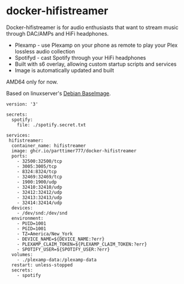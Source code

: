 # docker-hifistreamer

Docker-hifistreamer is for audio enthusiasts that want to stream music through DAC/AMPs and HiFi headphones.
* Plexamp - use Plexamp on your phone as remote to play your Plex lossless audio collection
* Spotifyd - cast Spotify through your HiFi headphones
* Built with s6 overlay, allowing custom startup scripts and services
* Image is automatically updated and built

AMD64 only for now.

Based on linuxserver's [Debian BaseImage](https://github.com/linuxserver/docker-baseimage-debian). 

```
version: '3'

secrets:
  spotify:
    file: ./spotify.secret.txt

services:
 hifistreamer:
  container_name: hifistreamer
  image: ghcr.io/parttimer777/docker-hifistreamer
  ports:
    - 32500:32500/tcp
    - 3005:3005/tcp
    - 8324:8324/tcp
    - 32469:32469/tcp
    - 1900:1900/udp
    - 32410:32410/udp
    - 32412:32412/udp
    - 32413:32413/udp
    - 32414:32414/udp
  devices:
    - /dev/snd:/dev/snd
  environment:
    - PUID=1001
    - PGID=1001
    - TZ=America/New_York
    - DEVICE_NAME=${DEVICE_NAME:?err}
    - PLEXAMP_CLAIM_TOKEN=${PLEXAMP_CLAIM_TOKEN:?err}
    - SPOTIFY_USER=${SPOTIFY_USER:?err}
  volumes: 
    - ./plexamp-data:/plexamp-data
  restart: unless-stopped
  secrets:
    - spotify
```
